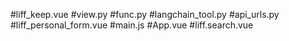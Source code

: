 #liff_keep.vue
#view.py
#func.py
#langchain_tool.py
#api_urls.py
#liff_personal_form.vue
#main.js
#App.vue
#liff.search.vue

